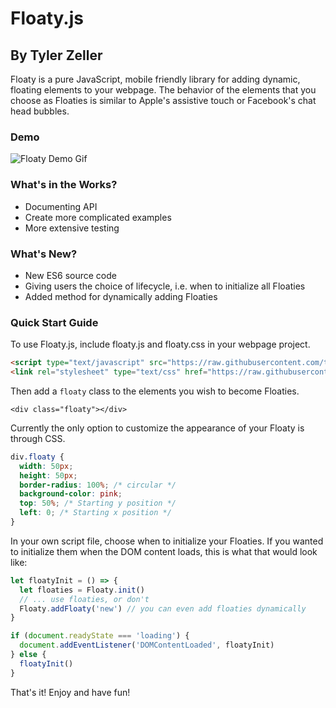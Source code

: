 # Floaty.js
## By Tyler Zeller

Floaty is a pure JavaScript, mobile friendly library for adding dynamic, floating elements to your webpage. The behavior of the elements that you choose as Floaties is similar to Apple's assistive touch or Facebook's chat head bubbles.
### Demo

![Floaty Demo Gif](https://github.com/tylermzeller/floaty/blob/master/floatydemo.gif "Floaty Demo Gif")

### What's in the Works?
- Documenting API
- Create more complicated examples
- More extensive testing

### What's New?
- New ES6 source code
- Giving users the choice of lifecycle, i.e. when to initialize all Floaties
- Added method for dynamically adding Floaties

### Quick Start Guide

To use Floaty.js, include floaty.js and floaty.css in your webpage project.

```html
<script type="text/javascript" src="https://raw.githubusercontent.com/tylermzeller/floaty/master/floaty.js"></script>
<link rel="stylesheet" type="text/css" href="https://raw.githubusercontent.com/tylermzeller/floaty/master/floaty.css">
```

Then add a `floaty` class to the elements you wish to become Floaties.

`<div class="floaty"></div>`

Currently the only option to customize the appearance of your Floaty is through CSS.

```css
div.floaty {
  width: 50px;
  height: 50px;
  border-radius: 100%; /* circular */
  background-color: pink;
  top: 50%; /* Starting y position */
  left: 0; /* Starting x position */
}
```

In your own script file, choose when to initialize your Floaties. If you wanted to initialize them when the DOM content loads, this is what that would look like:
```javascript
let floatyInit = () => {
  let floaties = Floaty.init()
  // ... use floaties, or don't
  Floaty.addFloaty('new') // you can even add floaties dynamically
}

if (document.readyState === 'loading') {
  document.addEventListener('DOMContentLoaded', floatyInit)
} else {
  floatyInit()
}
```

That's it! Enjoy and have fun!
